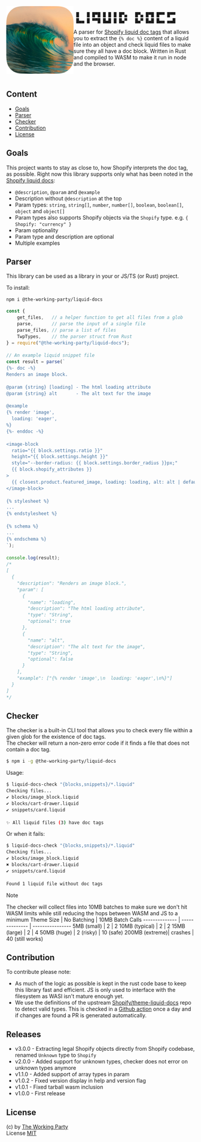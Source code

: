 <img src="./assets/logo.png" alt="Liquid Docs Logo" width="180" height="180" align="left">

```
 █   █ █▀█ █ █ █ █▀▄   █▀▄ █▀█ █▀▀ █▀▀
 █▄▄ █ ▀▀█ █▄█ █ █▄▀   █▄▀ █▄█ █▄▄ ▄▄█
```

A parser for [Shopify liquid doc tags](https://shopify.dev/docs/storefronts/themes/tools/liquid-doc)
that allows you to extract the `{% doc %}` content of a liquid file into an object and check liquid files
to make sure they all have a doc block. Written in Rust and compiled to WASM to make it run in node and the browser.

<br>

## Content

- [Goals](#goals)
- [Parser](#parser)
- [Checker](#checker)
- [Contribution](#contribution)
- [License](#license)

## Goals

This project wants to stay as close to, how Shopify interprets the doc tag, as possible.
Right now this library supports only what has been noted in the [Shopify liquid docs](https://shopify.dev/docs/storefronts/themes/tools/liquid-doc):
- `@description`, `@param` and `@example`
- Description without `@description` at the top
- Param types: `string`, `string[]`, `number`, `number[]`, `boolean`, `boolean[]`, `object` and `object[]`
- Param types also supports Shopify objects via the `Shopify` type. e.g. `{ Shopify: "currency" }`
- Param optionality
- Param type and description are optional
- Multiple examples

## Parser

This library can be used as a library in your or JS/TS (or Rust) project.

To install:
```sh
npm i @the-working-party/liquid-docs
```

```js
const {
	get_files,   // a helper function to get all files from a glob
	parse,       // parse the input of a single file
	parse_files, // parse a list of files
	TwpTypes,    // the parser struct from Rust
} = require("@the-working-party/liquid-docs");

// An example liquid snippet file
const result = parse(`
{%- doc -%}
Renders an image block.

@param {string} [loading] - The html loading attribute
@param {string} alt       - The alt text for the image

@example
{% render 'image',
  loading: 'eager',
%}
{%- enddoc -%}

<image-block
  ratio="{{ block.settings.ratio }}"
  height="{{ block.settings.height }}"
  style="--border-radius: {{ block.settings.border_radius }}px;"
  {{ block.shopify_attributes }}
>
  {{ closest.product.featured_image, loading: loading, alt: alt | default: closest.product.title }}
</image-block>

{% stylesheet %}
...
{% endstylesheet %}

{% schema %}
...
{% endschema %}
`);

console.log(result);
/*
[
  {
    "description": "Renders an image block.",
    "param": [
      {
        "name": "loading",
        "description": "The html loading attribute",
        "type": "String",
        "optional": true
      },
      {
        "name": "alt",
        "description": "The alt text for the image",
        "type": "String",
        "optional": false
      }
    ],
    "example": ["{% render 'image',\n  loading: 'eager',\n%}"]
  }
]
*/
```

## Checker

The checker is a built-in CLI tool that allows you to check every file within a
given glob for the existence of doc tags.<br>
The checker will return a non-zero error code if it finds a file that does not
contain a doc tag.

```sh
$ npm i -g @the-working-party/liquid-docs
```

Usage:
```sh
$ liquid-docs-check "{blocks,snippets}/*.liquid"
Checking files...
✔️ blocks/image_block.liquid
✔️ blocks/cart-drawer.liquid
✔️ snippets/card.liquid

✨ All liquid files (3) have doc tags
```

Or when it fails:
```sh
$ liquid-docs-check "{blocks,snippets}/*.liquid"
Checking files...
✔️ blocks/image_block.liquid
✖️ blocks/cart-drawer.liquid
✔️ snippets/card.liquid

Found 1 liquid file without doc tags
```

> [!NOTE]
> The checker will collect files into 10MB batches to make sure we don't hit
> WASM limits while still reducing the hops between WASM and JS to a minimum
> Theme Size     | No Batching    | 10MB Batch Calls
> -------------- | -------------- | ----------------
> 5MB (small)    | 2              | 2
> 10MB (typical) | 2              | 2
> 15MB (large)   | 2              | 4
> 50MB (huge)    | 2 (risky)      | 10 (safe)
> 200MB (extreme)| crashes        | 40 (still works)

## Contribution

To contribute please note:
- As much of the logic as possible is kept in the rust code base to keep this library fast and
efficient. JS is only used to interface with the filesystem as WASI isn't mature enough yet.
- We use the definitions of the upstream [Shopify/theme-liquid-docs](https://raw.githubusercontent.com/Shopify/theme-liquid-docs/main/data/objects.json) repo to detect valid types. This is checked in a [Github action](./.github/workflows/update_shopify_objects.yml) once a day and if changes are found a PR is generated automatically.

## Releases

- v3.0.0  - Extracting legal Shopify objects directly from Shopify codebase, renamed `Unknown` type to `Shopify`
- v2.0.0  - Added support for unknown types, checker does not error on unknown types anymore
- v1.1.0  - Added support of array types in param
- v1.0.2  - Fixed version display in help and version flag
- v1.0.1  - Fixed tarball wasm inclusion
- v1.0.0  - First release

## License

(c) by [The Working Party](https://theworkingparty.com.au/)<br>
License [MIT](./LICENSE)
